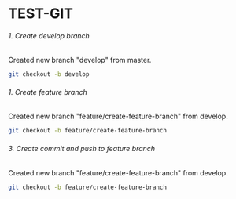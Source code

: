 # TEST-GIT

###### 1. Create develop branch

Created new branch "develop" from master.

```bash
git checkout -b develop
```

###### 1. Create feature branch

Created new branch "feature/create-feature-branch" from develop.

```bash
git checkout -b feature/create-feature-branch
```

###### 3. Create commit and push to feature branch

Created new branch "feature/create-feature-branch" from develop.

```bash
git checkout -b feature/create-feature-branch
```
